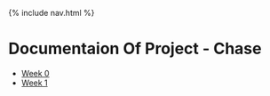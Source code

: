 {% include nav.html %}

# Documentaion Of Project  - Chase

- [Week 0](DOP/Week0)
- [Week 1](DOP/week1)

